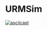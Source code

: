 # URMSim

[![asciicast](https://asciinema.org/a/R4sER9sOdYRWHwlLqKOS78wR7.svg)](https://asciinema.org/a/R4sER9sOdYRWHwlLqKOS78wR7)